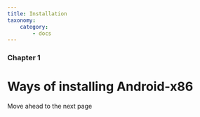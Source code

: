 ```yaml
---
title: Installation
taxonomy:
    category:
        - docs
---
```



### Chapter 1

# Ways of installing Android-x86

Move ahead to the next page